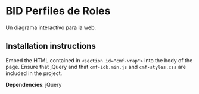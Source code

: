# BID Perfiles de Roles

Un diagrama interactivo para la web.

## Installation instructions

Embed the HTML contained in ```<section id="cmf-wrap">``` into the body of the page. 
Ensure that jQuery and that ```cmf-idb.min.js``` and ```cmf-styles.css``` are included in the project.


**Dependencies**: jQuery
